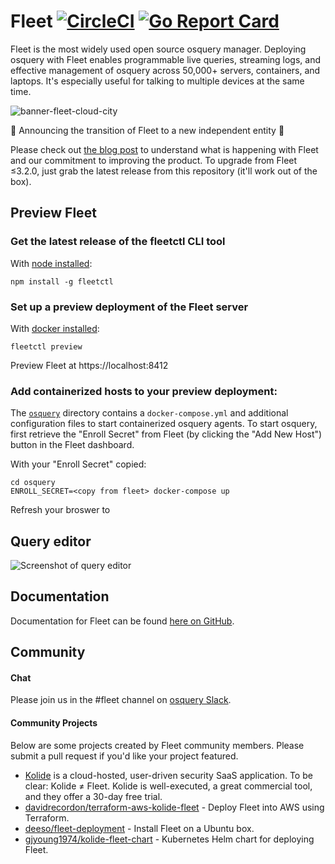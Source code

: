 # Fleet [![CircleCI](https://circleci.com/gh/fleetdm/fleet/tree/master.svg?style=svg)](https://circleci.com/gh/fleetdm/fleet/tree/master) [![Go Report Card](https://goreportcard.com/badge/github.com/fleetdm/fleet)](https://goreportcard.com/report/github.com/fleetdm/fleet)

Fleet is the most widely used open source osquery manager.  Deploying osquery with Fleet enables programmable live queries, streaming logs, and effective management of osquery across 50,000+ servers, containers, and laptops.  It's especially useful for talking to multiple devices at the same time.

![banner-fleet-cloud-city](https://user-images.githubusercontent.com/618009/98254443-eaf21100-1f41-11eb-9e2c-63a0545601f3.jpg)

:tada: Announcing the transition of Fleet to a new independent entity :tada:

Please check out [the blog post](https://medium.com/fleetdm/a-new-fleet-d4096c7de978) to understand what is happening with Fleet and our commitment to improving the product.  To upgrade from Fleet ≤3.2.0, just grab the latest release from this repository (it'll work out of the box).

## Preview Fleet

### Get the latest release of the fleetctl CLI tool

With [node installed](https://nodejs.org/en/download/):
```
npm install -g fleetctl
```

### Set up a preview deployment of the Fleet server

With [docker installed](https://docs.docker.com/get-docker/):
```
fleetctl preview
```

Preview Fleet at https://localhost:8412

### Add containerized hosts to your preview deployment:
The [`osquery`](./osquery) directory contains a `docker-compose.yml` and
additional configuration files to start containerized osquery agents. To start
osquery, first retrieve the "Enroll Secret" from Fleet (by clicking the "Add New
Host") button in the Fleet dashboard.

With your "Enroll Secret" copied:
``` shell
cd osquery
ENROLL_SECRET=<copy from fleet> docker-compose up
```
Refresh your broswer to 

## Query editor

<img alt="Screenshot of query editor" src="https://user-images.githubusercontent.com/618009/101847266-769a2700-3b18-11eb-9109-7f1320ed5c45.png"/>


<!-- todo: update other screenshots
**Fleet Dashboard**
![Screenshot of dashboard](./assets/images/dashboard-screenshot.png)

**Live Queries**
![Screenshot of live query interface](./assets/images/query-screenshot.png)

**Scheduled Query/Pack Editor**
![Screenshot of pack editor](./assets/images/pack-screenshot.png)
-->
## Documentation

Documentation for Fleet can be found [here on GitHub](./docs/README.md).

## Community

#### Chat

Please join us in the #fleet channel on [osquery Slack](https://osquery.slack.com/join/shared_invite/zt-h29zm0gk-s2DBtGUTW4CFel0f0IjTEw#/).

#### Community Projects

Below are some projects created by Fleet community members. Please submit a pull request if you'd like your project featured.

- [Kolide](https://kolide.com) is a cloud-hosted, user-driven security SaaS application.  To be clear: Kolide ≠ Fleet.  Kolide is well-executed, a great commercial tool, and they offer a 30-day free trial.
- [davidrecordon/terraform-aws-kolide-fleet](https://github.com/davidrecordon/terraform-aws-kolide-fleet) - Deploy Fleet into AWS using Terraform.
- [deeso/fleet-deployment](https://github.com/deeso/fleet-deployment) - Install Fleet on a Ubuntu box.
- [gjyoung1974/kolide-fleet-chart](https://github.com/gjyoung1974/kolide-fleet-chart) - Kubernetes Helm chart for deploying Fleet.

